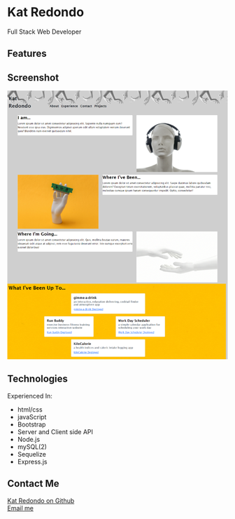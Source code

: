 # Kat Redondo

Full Stack Web Developer

## Features

## Screenshot

![my-page - index.html](assets/images/120521SCRNSHT.png)

## Technologies

Experienced In:

- html/css
- javaScript
- Bootstrap
- Server and Client side API
- Node.js
- mySQL(2)
- Sequelize
- Express.js

## Contact Me

[Kat Redondo on Github](https://github.com/RU3YKat)<br>
[Email me](mailto:ru3ykat@gmail.com) 
